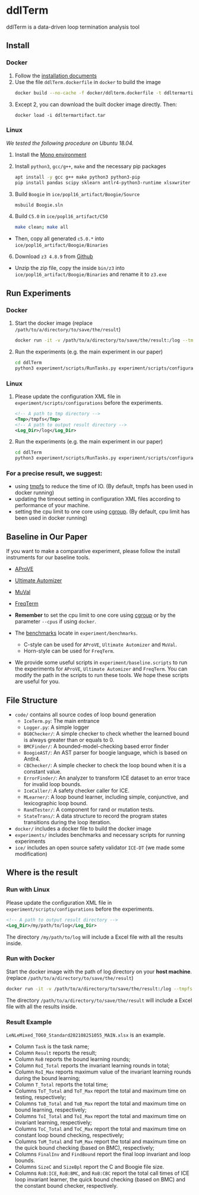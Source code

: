 # ddlTerm
ddlTerm is a data-driven loop termination analysis tool

## Install 
### Docker
1. Follow the [installation documents](https://docs.docker.com/get-docker/)
2. Use the file `ddlTerm.dockerfile` in `docker` to build the image
    ```sh
    docker build --no-cache -f docker/ddlterm.dockerfile -t ddltermartifact:latest docker
    ```
3. Except 2, you can download the built docker image directly. Then:
    ```
    docker load -i ddltermartifact.tar
    ```

### Linux
*We tested the following procedure on Ubuntu 18.04.*
1. Install the [Mono environment](https://www.mono-project.com/download/stable/#download-lin)

2. Install `python3`, `gcc/g++`, `make` and the necessary pip packages
    ```sh
    apt install -y gcc g++ make python3 python3-pip
    pip install pandas scipy sklearn antlr4-python3-runtime xlsxwriter
    ```

3. Build `Boogie` in `ice/popl16_artifact/Boogie/Source`
    ```sh
    msbuild Boogie.sln
    ```

4. Build `C5.0` in `ice/popl16_artifact/C50`
    ```sh
    make clean; make all
    ```
* Then, copy all generated `c5.0.*` into `ice/popl16_artifact/Boogie/Binaries`

6. Download `z3 4.8.9` from [Github](https://github.com/Z3Prover/z3/releases/download/z3-4.8.9/z3-4.8.9-x64-ubuntu-16.04.zip)
   
* Unzip the zip file, copy the inside `bin/z3` into `ice/popl16_artifact/Boogie/Binaries` and rename it to `z3.exe`

## Run Experiments
### Docker
1. Start the docker image (replace `/path/to/a/directory/to/save/the/result`)
    ```sh
    docker run -it -v /path/to/a/directory/to/save/the/result:/log --tmpfs /tmpfs --cpus=1 ddltermartifact:latest
    ```
2. Run the experiments (e.g. the main experiment in our paper)
    ```sh
    cd ddlTerm
    python3 experiment/scripts/RunTasks.py experiment/scripts/configurations/ExpMain/LeNLeMixed_Standard.xml
    ```

### Linux
1. Please update the configuration XML file in `experiment/scripts/configurations` before the experiments.
    ```xml
    <!-- A path to tmp directory -->
    <Tmp>/tmpfs</Tmp>
    <!-- A path to output result directory -->
    <Log_Dir>/log</Log_Dir>
    ```
2. Run the experiments (e.g. the main experiment in our paper)
    ```sh
    cd ddlTerm
    python3 experiment/scripts/RunTasks.py experiment/scripts/configurations/ExpMain/LeNLeMixed_Standard.xml
    ```

### For a precise result, we suggest:
* using [tmpfs](https://man7.org/linux/man-pages/man5/tmpfs.5.html) to reduce the time of IO. (By default, tmpfs has been used in docker running)
* updating the timeout setting in configuration XML files according to performance of your machine.
* setting the cpu limit to one core using [cgroup](https://man7.org/linux/man-pages/man7/cgroups.7.html). (By default, cpu limit has been used in docker running)

## Baseline in Our Paper
If you want to make a comparative experiment, please follow the install instruments for our baseline tools.

* [AProVE](https://aprove.informatik.rwth-aachen.de/)

* [Ultimate Automizer](https://monteverdi.informatik.uni-freiburg.de/tomcat/Website/?ui=tool&tool=automizer)

* [MuVal](https://zenodo.org/record/4747775#.YTMryHUzaV4)

* [FreqTerm](https://github.com/grigoryfedyukovich/aeval/tree/term)

* **Remember** to set the cpu limit to one core using [cgroup](https://man7.org/linux/man-pages/man7/cgroups.7.html) or by the parameter `--cpus` if using `docker`.

* The [benchmarks](https://github.com/grigoryfedyukovich/aeval/tree/term) locate in `experiment/benchmarks`.
    * C-style can be used for `AProVE`, `Ultimate Automizer` and `MuVal`.
    * Horn-style can be used for `FreqTerm`.

* We provide some useful scripts in `experiment/baseline.scripts` to run the experiments for `AProVE`, `Ultimate Automizer` and `FreqTerm`. 
  You can modify the path in the scripts to run these tools. We hope these scripts are useful for you.

## File Structure
* `code/` contains all source codes of loop bound generation
  * `IceTerm.py`: The main entrance
  * `Logger.py`: A simple logger
  * `BG0Checker/`: A simple checker to check whether the learned bound is always greater than or equals to 0.
  * `BMCFinder/`: A bounded-model-checking based error finder
  * `BoogieAST/`: An AST parser for boogie language, which is based on Antlr4.
  * `CBChecker/`: A simple checker to check the loop bound when it is a constant value.
  * `ErrorFinder/`: An analyzer to transform ICE dataset to an error trace for invalid loop bounds. 
  * `IceCaller/`: A safety checker caller for ICE.
  * `MLearner/`: A loop bound learner, including simple, conjunctive, and lexicographic loop bound.
  * `RandTester/`: A component for rand or mutation tests.
  * `StateTrans/`: A data structure to record the program states transitions during the loop iteration.
* `docker/` includes a docker file to build the docker image
* `experiments/` includes benchmarks and necessary scripts for running experiments
* `ice/` includes an open source safety validator `ICE-DT` (we made some modification)

## Where is the result
### Run with Linux
Please update the configuration XML file in `experiment/scripts/configurations` before the experiments.
```xml
<!-- A path to output result directory -->
<Log_Dir>/my/path/to/log</Log_Dir>
```
The directory `/my/path/to/log` will include a Excel file with all the results inside.
### Run with Docker
Start the docker image with the path of log directory on your **host machine**. (replace `/path/to/a/directory/to/save/the/result`)
```sh
docker run -it -v /path/to/a/directory/to/save/the/result:/log --tmpfs /tmpfs --cpus=1 ddltermartifact:latest
```
The directory `/path/to/a/directory/to/save/the/result` will include a Excel file with all the results inside.

### Result Example
`LeNLeMixed_TO60_Standard202108251055_MAIN.xlsx` is an example.
* Column `Task` is the task name; 
* Column `Result` reports the result; 
* Column `RoB` reports the bound learning rounds; 
* Column `RoI_Total` reports the invariant learning rounds in total; 
* Column `RoI_Max` reports maximum value of the invariant learning rounds during the bound learning; 
* Column `T_Total` reports the total time; 
* Columns `ToT_Total` and `ToT_Max` report the total and maximum time on testing, respectively; 
* Columns `ToB_Total` and `ToB_Max` report the total and maximum time on bound learning, respectively; 
* Columns `ToI_Total` and `ToI_Max` report the total and maximum time on invariant learning, respectively; 
* Columns `ToC_Total` and `ToC_Max` report the total and maximum time on constant loop bound checking, respectively; 
* Columns `ToM_Total` and `ToM_Max` report the total and maximum time on the quick bound checking (based on BMC), respectively;
* Columns `FinalInv` and `FindBound` report the final loop invariant and loop bounds. 
* Columns `SizeC` and `SizeBpl` report the C and Boogie file size. 
* Columns `RoB:ICE`, `RoB:BMC`, and `RoB:CBC` report the total call times of ICE loop invariant learner, the quick bound checking (based on BMC) and the constant bound checker, respectively.

